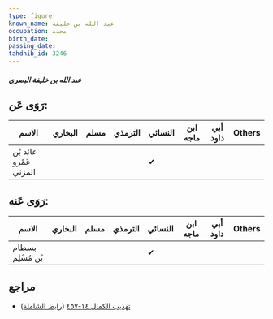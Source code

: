 ```yaml
---
type: figure
known_name: عبد الله بن خليفة
occupation: محدث
birth_date:
passing_date:
tahdhib_id: 3246
---
```

##### عبد الله بن خليفة البصري

## رَوَى عَن:
| الاسم                  | البخاري | مسلم | الترمذي | النسائي | ابن ماجه | أبي داود | Others |
| ---------------------- | ------- | ---- | ------- | ------- | -------- | -------- | ------ |
| عائد بْن عَمْرو المزني |         |      |         | ✔       |          |          |        |
## رَوَى عَنه:
| الاسم             | البخاري | مسلم | الترمذي | النسائي | ابن ماجه | أبي داود | Others |
| ----------------- | ------- | ---- | ------- | ------- | -------- | -------- | ------ |
| بسطام بْن مُسْلِم |         |      |         | ✔       |          |          |        |
## مراجع
- [تهذيب الكمال ١٤-٤٥٧](obsidian://open?vault=Tahdhib-al-Kamal&file=Figures/٣٢٤٦-عبد%20الله%20بن%20خليفة%20البصري) ([رابط الشاملة](https://shamela.ws/book/3722/7385))